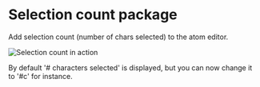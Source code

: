 # Selection count package

Add selection count (number of chars selected) to the atom editor.

![Selection count in action](http://m.UploadEdit.com/b034/1400091768865.gif)

By default '# characters selected' is displayed,
but you can now change it to '#c' for instance.
